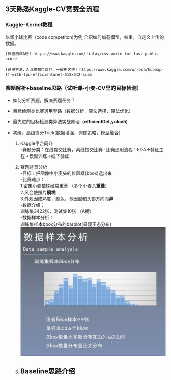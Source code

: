 ## 3天熟悉Kaggle-CV竞赛全流程

### Kaggle-Kernel教程 
以肾小球比赛（code competiton)为例,介绍如何加载模型，权重，自定义上传的数据。
    
	[快速测试A榜] https://www.kaggle.com/finlay/csv-write-for-fast-public-score   

	[通用方法，A,B榜都可以打，一般用这种] https://www.kaggle.com/wrrosa/hubmap-tf-with-tpu-efficientunet-512x512-subm


### 赛题解析+baseline思路（试听课-小麦-CV里的目标检测）
 - 如何分析赛题，解决赛题任务？
 - 目标检测类比赛通用套路（数据分析，算法选择，算法优化）
 - 最先进的目标检测类算法实战原理（**efficientDet,yolov5**)
 - 初级，高级提分Trick(数据增强，训练策略，模型融合）
	
	1. Kaggle平台简介  
     	 -赛题分类：在线提交比赛，离线提交比赛
	     -比赛通用流程：EDA->特征工程->模型训练->线下验证

	2. 赛题背景分析  
		 -目标：把图像中小麦头的位置框(bbox)选出来  
	     -比赛难点：  
			1.密集小麦植株经常重叠 （多个小麦头**重叠**）  
		    2.风会使照片**模糊**  
            3.外观因成熟度，颜色，基因型和头部方向而**异**    
         -数据介绍：  
            训练集3422张，测试集10张 （A榜）  
         -数据样本分析：  
			  训练集样本bbox分布的barplot(呈现正态分布)
![](https://github.com/zhukuixi/AshenOne/blob/master/KaggleTraining/image/1.png)
  
	3. Baseline思路介绍  
	     -
	